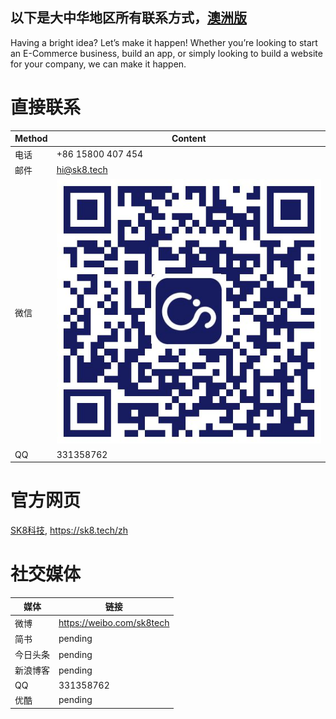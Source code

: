 以下是大中华地区所有联系方式，[澳洲版](en/README.md)
---

Having a bright idea? Let’s make it happen! Whether you’re looking to start an E-Commerce business, build an app, or simply looking to build a website for your company, we can make it happen. 

# 直接联系

|Method|Content
|-|-
|电话|+86 15800 407 454
|邮件|hi@sk8.tech
|微信|![](/assets/公众号.jpg)
|QQ| 331358762


# 官方网页

[SK8科技](https://sk8.tech/zh), https://sk8.tech/zh

# 社交媒体

|媒体|链接
|-|-
|微博|https://weibo.com/sk8tech
|简书|pending
|今日头条|pending
|新浪博客|pending
|QQ|331358762
|优酷|pending